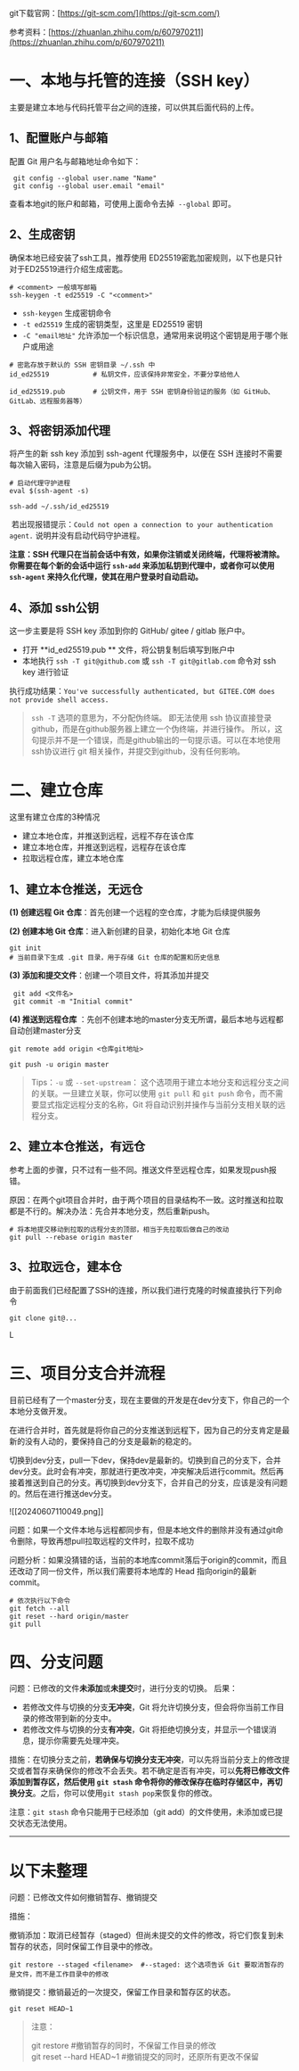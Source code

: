 git下载官网：[https://git-scm.com/](https://git-scm.com/)

参考资料：[https://zhuanlan.zhihu.com/p/607970211](https://zhuanlan.zhihu.com/p/607970211)

# 一、本地与托管的连接（SSH key）

主要是建立本地与代码托管平台之间的连接，可以供其后面代码的上传。

## 1、配置账户与邮箱

配置 Git 用户名与邮箱地址命令如下：

```shell
 git config --global user.name "Name"  
 git config --global user.email "email"
```

查看本地git的账户和邮箱，可使用上面命令去掉` --global` 即可。

## **2、生成密钥**

确保本地已经安装了ssh工具，推荐使用 ED25519密匙加密规则，以下也是只针对于ED25519进行介绍生成密匙。

```shell
# <comment> 一般填写邮箱
ssh-keygen -t ed25519 -C "<comment>"
```

- `ssh-keygen` 生成密钥命令
- `-t ed25519` 生成的密钥类型，这里是 ED25519 密钥
- `-C "email地址"` 允许添加一个标识信息，通常用来说明这个密钥是用于哪个账户或用途

```shell
# 密匙存放于默认的 SSH 密钥目录 ~/.ssh 中
id_ed25519           # 私钥文件，应该保持非常安全，不要分享给他人

id_ed25519.pub       # 公钥文件，用于 SSH 密钥身份验证的服务（如 GitHub、GitLab、远程服务器等）
```

## 3、将密钥添加代理

将产生的新 ssh key 添加到 ssh-agent 代理服务中，以便在 SSH 连接时不需要每次输入密码，注意是后缀为pub为公钥。

```shell
# 启动代理守护进程
eval $(ssh-agent -s) 

ssh-add ~/.ssh/id_ed25519
```

 若出现报错提示：`Could not open a connection to your authentication agent.` 说明并没有启动代码守护进程。

**注意：SSH 代理只在当前会话中有效，如果你注销或关闭终端，代理将被清除。你需要在每个新的会话中运行 `ssh-add` 来添加私钥到代理中，或者你可以使用 `ssh-agent` 来持久化代理，使其在用户登录时自动启动。**

## 4、添加 ssh公钥

这一步主要是将 SSH key 添加到你的 GitHub/ gitee / gitlab 账户中。
- 打开 **id_ed25519.pub ** 文件，将公钥复制后填写到账户中
- 本地执行 `ssh -T git@github.com` 或 `ssh -T git@gitlab.com` 命令对 ssh key 进行验证

执行成功结果：`You've successfully authenticated, but GITEE.COM does not provide shell access.`

> `ssh -T` 选项的意思为，不分配伪终端。 即无法使用 ssh 协议直接登录github，而是在github服务器上建立一个伪终端，并进行操作。 所以，这句提示并不是一个错误，而是github输出的一句提示语。可以在本地使用 ssh协议进行 git 相关操作，并提交到github，没有任何影响。

# 二、建立仓库

这里有建立仓库的3种情况
- 建立本地仓库，并推送到远程，远程不存在该仓库
- 建立本地仓库，并推送到远程，远程存在该仓库
- 拉取远程仓库，建立本地仓库

## 1、建立本仓推送，无远仓

**(1) 创建远程 Git 仓库**：首先创建一个远程的空仓库，才能为后续提供服务

**(2) 创建本地 Git 仓库**：进入新创建的目录，初始化本地 Git 仓库

```shell
git init
# 当前目录下生成 .git 目录，用于存储 Git 仓库的配置和历史信息
```

**(3) 添加和提交文件**：创建一个项目文件，将其添加并提交
```shell
 git add <文件名>  
 git commit -m "Initial commit"
```

**(4) 推送到远程仓库** ：先创不创建本地的master分支无所谓，最后本地与远程都自动创建master分支

```shell
git remote add origin <仓库git地址>  

git push -u origin master
```

> Tips：`-u` 或 `--set-upstream`： 这个选项用于建立本地分支和远程分支之间的关联。一旦建立关联，你可以使用 `git pull` 和 `git push` 命令，而不需要显式指定远程分支的名称，Git 将自动识别并操作与当前分支相关联的远程分支。

## 2、建立本仓推送，有远仓

参考上面的步骤，只不过有一些不同。推送文件至远程仓库，如果发现push报错。

原因：在两个git项目合并时，由于两个项目的目录结构不一致。这时推送和拉取都是不行的。解决办法：先合并本地分支，然后重新push。

```shell
# 将本地提交移动到拉取的远程分支的顶部，相当于先拉取后做自己的改动
git pull --rebase origin master
```

## 3、拉取远仓，建本仓

由于前面我们已经配置了SSH的连接，所以我们进行克隆的时候直接执行下列命令

```shell
git clone git@...
```
L

# 三、项目分支合并流程

目前已经有了一个master分支，现在主要做的开发是在dev分支下，你自己的一个本地分支做开发。

在进行合并时，首先就是将你自己的分支推送到远程下，因为自己的分支肯定是最新的没有人动的，要保持自己的分支是最新的稳定的。

切换到dev分支，pull一下dev，保持dev是最新的。切换到自己的分支下，合并dev分支。此时会有冲突，那就进行更改冲突，冲突解决后进行commit。然后再接着推送到自己的分支。再切换到dev分支下，合并自己的分支，应该是没有问题的。然后在进行推送dev分支。

![[20240607110049.png]]



问题：如果一个文件本地与远程都同步有，但是本地文件的删除并没有通过git命令删除，导致再想pull拉取远程的文件时，拉取不成功

问题分析：如果没猜错的话，当前的本地库commit落后于origin的commit，而且还改动了同一份文件，所以我们需要将本地库的 Head 指向origin的最新commit。

```shell
# 依次执行以下命令
git fetch --all  
git reset --hard origin/master  
git pull
```

# 四、分支问题

问题：已修改的文件**未添加**或**未提交**时，进行分支的切换。
后果：
- 若修改文件与切换的分支**无冲突**，Git 将允许切换分支，但会将你当前工作目录的修改带到新的分支中。
- 若修改文件与切换的分支**有冲突**，Git 将拒绝切换分支，并显示一个错误消息，提示你需要先处理冲突。

措施：在切换分支之前，**若确保与切换分支无冲突**，可以先将当前分支上的修改提交或者暂存来确保你的修改不会丢失。若不确定是否有冲突，可以**先将已修改文件添加到暂存区，然后使用 `git stash` 命令将你的修改保存在临时存储区中，再切换分支**。之后，你可以使用`git stash pop`来恢复你的修改。

注意：`git stash` 命令只能用于已经添加（git add）的文件使用，未添加或已提交状态无法使用。

---

# 以下未整理

问题：已修改文件如何撤销暂存、撤销提交

措施：

撤销添加：取消已经暂存（staged）但尚未提交的文件的修改，将它们恢复到未暂存的状态，同时保留工作目录中的修改。
```shell
git restore --staged <filename>	 #--staged: 这个选项告诉 Git 要取消暂存的是文件，而不是工作目录中的修改
```

撤销提交：撤销最近的一次提交，保留工作目录和暂存区的状态。
```shell
git reset HEAD~1
```


> 注意：
> 
> git restore  <filename>	#撤销暂存的同时，不保留工作目录的修改  
> git reset --hard HEAD~1   #撤销提交的同时，还原所有更改不保留